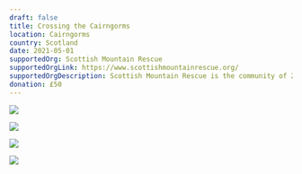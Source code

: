 ```yaml
---
draft: false
title: Crossing the Cairngorms
location: Cairngorms
country: Scotland
date: 2021-05-01
supportedOrg: Scottish Mountain Rescue
supportedOrgLink: https://www.scottishmountainrescue.org/
supportedOrgDescription: Scottish Mountain Rescue is the community of 25 member Mountain Rescue Teams. The teams deliver a world class Search and Rescue (SAR) Service and respond to requests from Police Scotland.
donation: £50
---
```



![](https://lh3.googleusercontent.com/pw/ACtC-3capH8ytgTHUZFH1l-L2v3kCtljoL3lSHHEKpTljHGP6Y2qjdQx6fq-b5tBsGIsqUUipnTBbZHsMqTqRvSBKewSAajhfBbbS3Q1qac2Er31fUcR2O9CDAaC4uZ2oyN-8bYLC7qeZn7a59c8KMpRvxmK4w=w1184-h789-no?authuser=0)

![](https://lh3.googleusercontent.com/pw/ACtC-3cp0PiqWqSUdSCI8bmX_yVJuDzXS14WZGS3JllBPcGdnmRSKL6DRybS8I2Mnlp2kLx0RZW0VaEJdvNkvENT02B-CN3sVf-mihuWmi324tYFElJf2ISZFQNcJvY99iqBzcx-ENk2UHnEMh0qAuywK9yazQ=w1184-h789-no?authuser=0)

![](https://lh3.googleusercontent.com/pw/ACtC-3cuDe-dzc8dSOdTnA-OYTQzDEKGAFxpHTEb6nrOcM8BvaZWvWiYSyxutGcLIQHum6nnNZ9Chi_flaMk121xYy9A5rbX0ddPcq2ejp9WNM_980YZiXDf3yn0nO4wje5kDQI9e2ghBOux6D3X6jCEcDP29g=w1184-h789-no?authuser=0)

![](https://lh3.googleusercontent.com/pw/ACtC-3fJXrpnb76XTsXOfR2duEjpNY9bmdqjYkBxT4QusnzgrH5BZg8es6rBf7NXe-Yn-ne7XGj_Ytd0dwr5_e6fj_5V7kkgqrjY6IFA4vvrYR1uvGdoKNNULJurKWTEppAkHKnYkHJdo_hGLDvqpBQ5tcxb6g=w1440-h428-no?authuser=0)
